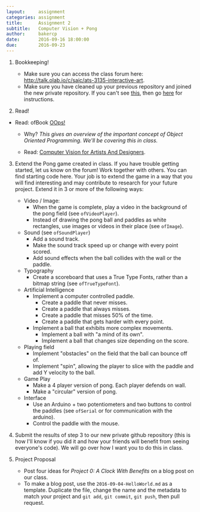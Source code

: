 ```yaml
---
layout:     assignment
categories: assignment
title:      Assignment 2
subtitle:   Computer Vision + Pong
author:     bakercp
date:       2016-09-16 18:00:00
due:        2016-09-23
---
```


1. Bookkeeping!
    - Make sure you can access the class forum here: http://talk.olab.io/c/saic/ats-3135-interactive-art.
    - Make sure you have cleaned up your previous repository and joined the new private repository.  If you can't see [this](https://github.com/SAIC/ARTTECH-3135-Fall-2016-Private), then go [here](http://talk.olab.io/t/class-3-assignment-part-1/907) for instructions.

2. Read!
  - Read: ofBook [OOps!](http://openframeworks.cc/ofBook/chapters/OOPs!.html)
    - Why? _This gives an overview of the important concept of Object Oriented Programming. We'll be covering this in class._

    - Read: [Computer Vision for Artists And Designers](http://www.flong.com/texts/essays/essay_cvad/).

3. Extend the Pong game created in class.  If you have trouble getting started, let us know on the forum!  Work together with others.  You can find starting code here.  Your job is to extend the game in a way that you will find interesting and may contribute to research for your future project.  Extend it in 3 or more of the following ways:
    - Video / Image:
        - When the game is complete, play a video in the background of the pong field (see `ofVideoPlayer`).
        - Instead of drawing the pong ball and paddles as white rectangles, use images or videos in their place (see `ofImage`).
    - Sound (see `ofSoundPlayer`)
        - Add a sound track.
        - Make the sound track speed up or change with every point scored.
        - Add sound effects when the ball collides with the wall or the paddle.
    - Typography
        - Create a scoreboard that uses a True Type Fonts, rather than a bitmap string (see `ofTrueTypeFont`).
    - Artificial Intelligence
        - Implement a computer controlled paddle.
            - Create a paddle that never misses.  
            - Create a paddle that always misses.
            - Create a paddle that misses 50% of the time.
            - Create a paddle that gets harder with every point.
        - Implement a ball that exhibits more complex movements.
            - Implement a ball with "a mind of its own".
            - Implement a ball that changes size depending on the score.
    - Playing field
        - Implement "obstacles" on the field that the ball can bounce off of.
        - Implement "spin", allowing the player to slice with the paddle and add Y velocity to the ball.
    - Game Play
        - Make a 4 player version of pong.  Each player defends on wall.
        - Make a "circular" version of pong.
    - Interface
        - Use an Arduino + two potentiometers and two buttons to control the paddles (see `ofSerial` or for communication with the arduino).
        - Control the paddle with the mouse.

4. Submit the results of step 3 to our new private github repository (this is how I'll know if you did it and how your friends will benefit from seeing everyone's code).  We will go over how I want you to do this in class.

4. Project Proposal
    - Post four ideas for _Project 0: A Clock With Benefits_ on a blog post on our class.
    - To make a blog post, use the `2016-09-04-HelloWorld.md` as a template.  Duplicate the file, change the name and the metadata to match your project and `git add`, `git commit`, `git push`, then pull request.

